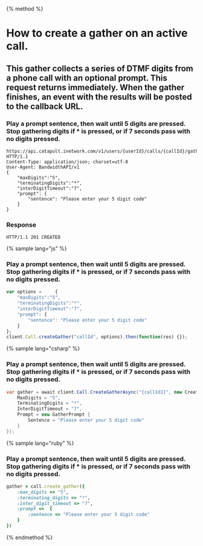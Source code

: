 {% method %}

# How to create a gather on an active call. 
## This gather collects a series of DTMF digits from a phone call with an optional prompt. This request returns immediately. When the gather finishes, an event with the results will be posted to the callback URL.

### Play a prompt sentence, then wait until 5 digits are pressed. Stop gathering digits if * is pressed, or if 7 seconds pass with no digits pressed.

```http
https://api.catapult.inetwork.com/v1/users/{userId}/calls/{callId}/gather HTTP/1.1
Content-Type: application/json; charset=utf-8
User-Agent: BandwidthAPI/v1
{
    "maxDigits":"5",
    "terminatingDigits":"*",
    "interDigitTimeout":"7",
    "prompt": {
        "sentence": "Please enter your 5 digit code"
    }
}
```

### Response

```http
HTTP/1.1 201 CREATED
```

{% sample lang="js" %}

### Play a prompt sentence, then wait until 5 digits are pressed. Stop gathering digits if * is pressed, or if 7 seconds pass with no digits pressed.
```js
var options =     {
    "maxDigits":"5",
    "terminatingDigits":"*",
    "interDigitTimeout":"7",
    "prompt": {
        "sentence": "Please enter your 5 digit code"
    }
};
client.Call.createGather("callId", options).then(function(res) {});
```

{% sample lang="csharp" %}

### Play a prompt sentence, then wait until 5 digits are pressed. Stop gathering digits if * is pressed, or if 7 seconds pass with no digits pressed.
```csharp
var gather = await client.Call.CreateGatherAsync("{callId1}", new CreateGatherData {
    MaxDigits = "5",
    TerminatingDigits = "*",
    InterDigitTimeout = "7",
    Prompt = new GatherPrompt {
        Sentence = "Please enter your 5 digit code"
    }
});
```

{% sample lang="ruby" %}

### Play a prompt sentence, then wait until 5 digits are pressed. Stop gathering digits if * is pressed, or if 7 seconds pass with no digits pressed.
```ruby
gather = call.create_gather({
    :max_digits => "5",
    :terminating_digits => "*",
    :inter_digit_timeout => "7",
    :prompt =>  {
        :sentence => "Please enter your 5 digit code"
    }
})
```

{% endmethod %}



